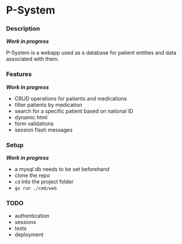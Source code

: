 # P-System

### Description

***Work in progress***

P-System is a webapp used as a database for patient entities and data associated with them.

### Features

***Work in progress***

* CRUD operations for patients and medications
* filter patients by medication
* search for a specific patient based on national ID
* dynamic html
* form validations
* session flash messages

### Setup

***Work in progress***

* a mysql db needs to be set beforehand
* clone the repo
* `cd` into the project folder
* `go run ./cmd/web`

### TODO

* authentication
* sessions
* tests
* deployment
